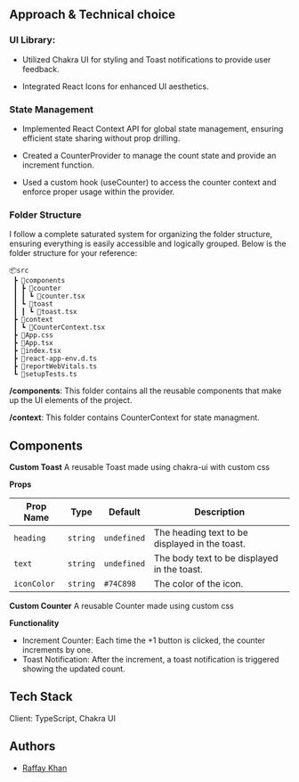 ## Approach & Technical choice

### UI Library:

- Utilized Chakra UI for styling and Toast notifications to provide user feedback.

- Integrated React Icons for enhanced UI aesthetics.

### State Management

- Implemented React Context API for global state management, ensuring efficient state sharing without prop drilling.

- Created a CounterProvider to manage the count state and provide an increment function.

- Used a custom hook (useCounter) to access the counter context and enforce proper usage within the provider.

### Folder Structure

I follow a complete saturated system for organizing the folder structure, ensuring everything is easily accessible and logically grouped. Below is the folder structure for your reference:

```
📦src
 ┣ 📂components
 ┃ ┣ 📂counter
 ┃ ┃ ┗ 📜counter.tsx
 ┃ ┗ 📂toast
 ┃ ┃ ┗ 📜toast.tsx
 ┣ 📂context
 ┃ ┗ 📜CounterContext.tsx
 ┣ 📜App.css
 ┣ 📜App.tsx
 ┣ 📜index.tsx
 ┣ 📜react-app-env.d.ts
 ┣ 📜reportWebVitals.ts
 ┗ 📜setupTests.ts
```

**/components**: This folder contains all the reusable components that make up the UI elements of the project.

**/context**: This folder contains CounterContext for state managment.

## Components

**Custom Toast**
A reusable Toast made using chakra-ui with custom css

**Props**

| Prop Name   | Type     | Default     | Description                                    |
| ----------- | -------- | ----------- | ---------------------------------------------- |
| `heading`   | `string` | `undefined` | The heading text to be displayed in the toast. |
| `text`      | `string` | `undefined` | The body text to be displayed in the toast.    |
| `iconColor` | `string` | `#74C898`   | The color of the icon.                         |

**Custom Counter**
A reusable Counter made using custom css

**Functionality**

- Increment Counter: Each time the +1 button is clicked, the counter increments by one.
- Toast Notification: After the increment, a toast notification is triggered showing the updated count.

## Tech Stack

Client: TypeScript, Chakra UI

## Authors

- [Raffay Khan](https://github.com/rk-maker)
